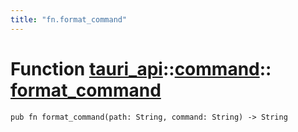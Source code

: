 ```yaml
---
title: "fn.format_command"
---
```


# Function [tauri_api](/docs/api/rust/tauri_api/../index.html)::​[command](/docs/api/rust/tauri_api/index.html)::​[format_command](/docs/api/rust/tauri_api/)

    pub fn format_command(path: String, command: String) -> String
      